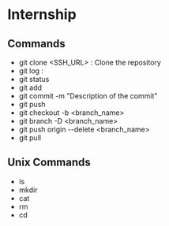 # Internship
## Commands
* git clone <SSH_URL>                           : Clone the repository
* git log                                       : 
* git status
* git add 
* git commit -m "Description of the commit"   
* git push
* git checkout -b <branch_name>
* git branch -D <branch_name>
* git push origin --delete <branch_name>
* git pull 

## Unix Commands
* ls
* mkdir
* cat
* rm
* cd

